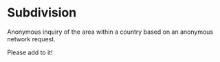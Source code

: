 # Subdivision

Anonymous inquiry of the area within a country based on an anonymous network request.

Please add to it!
